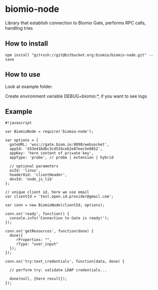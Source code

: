 # biomio-node
Library that establish connection to Biomio Gate, performs RPC calls, handling tries

## How to install

`npm install "git+ssh://git@bitbucket.org:biomio/biomio-node.git" --save`

## How to use
Look at example folder.

Create environment variable DEBUG=biomio:*, if you want to see logs

## Example

```
#!javascript

var BiomioNode = require('biomio-node');

var options = {
  gateURL: 'wss://gate.biom.io:8090/websocket',
  appId: 'd33e41bdbc3cd534ceb2e87eec5e9852',
  appKey: 'here content of private key',
  appType: 'probe', // probe | extension | hybrid

  // optional parameters
  osId: 'linux',
  headerOid: 'clientHeader',
  devId: 'node_js_lib'
};

// unique client id, here we use email
var clientId = 'test.open.id.provider@gmail.com';

var conn = new BiomioNode(clientId, options);

conn.on('ready', function() {
  console.info('Connection to Gate is ready!');
});

conn.on('getResources', function(done) {
  done({
     rProperties: "",
     rType: "user_input"
  });
});

conn.on('try:text_credentials', function(data, done) {

  // perform try: validate LDAP credentials...

  done(null, {here result});
});
```